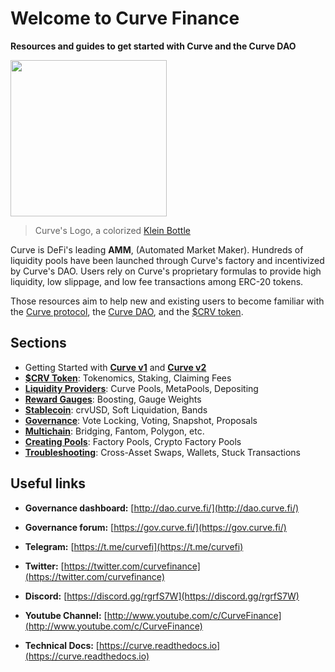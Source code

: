 # Welcome to Curve Finance

**Resources and guides to get started with Curve and the Curve DAO**

<img width=250 src="https://files.gitbook.com/v0/b/gitbook-x-prod.appspot.com/o/spaces%2F-MFA0rQI3SzfbVFgp3Ic%2Fuploads%2FF5ZS9RzAWKZnNxm9F85H%2FCurve-Logo-HighRez.png?alt=media&token=51c58ab0-e774-4b30-92ac-69f643400c56" />

> Curve's Logo, a colorized [Klein Bottle](https://en.wikipedia.org/wiki/Klein_bottle)​

Curve is DeFi's leading **AMM**, (Automated Market Maker). Hundreds of liquidity pools have been launched through Curve's factory and incentivized by Curve's DAO. Users rely on Curve's proprietary formulas to provide high liquidity, low slippage, and low fee transactions among ERC-20 tokens.

Those resources aim to help new and existing users to become familiar with the [Curve protocol](./lp/understanding-curve-pools), the [Curve DAO](./governance/understanding-governance), and the [$CRV token](./crv-token/understanding-crv).

## Sections

- Getting Started with [**Curve v1**](./base-features/understanding-curve) and [**Curve v2**](./base-features/understanding-crypto-pools)
- [**$CRV Token**](./crv-token/understanding-crv): Tokenomics, Staking, Claiming Fees
- [**Liquidity Providers**](./lp/understanding-curve-pools): Curve Pools, MetaPools, Depositing
- [**Reward Gauges**](./reward-gauges/understanding-gauges): Boosting, Gauge Weights
- [**Stablecoin**](./crvUSD): crvUSD, Soft Liquidation, Bands
- [**Governance**](./governance/understanding-governance): Vote Locking, Voting, Snapshot, Proposals
- [**Multichain**](./multichain/understanding-multichain): Bridging, Fantom, Polygon, etc.  
- [**Creating Pools**](./factory-pools/pool-factory): Factory Pools, Crypto Factory Pools  
- [**Troubleshooting**](./troubleshooting/support): Cross-Asset Swaps, Wallets, Stuck Transactions
    
## Useful links

- **Governance dashboard:** [http://dao.curve.fi/](http://dao.curve.fi/)​

- **Governance forum:** [https://gov.curve.fi/](https://gov.curve.fi/)​

- **Telegram:** [https://t.me/curvefi](https://t.me/curvefi)​

- **Twitter:** [https://twitter.com/curvefinance](https://twitter.com/curvefinance)​

- **Discord:** [https://discord.gg/rgrfS7W](https://discord.gg/rgrfS7W)​

- **Youtube Channel:** [http://www.youtube.com/c/CurveFinance](http://www.youtube.com/c/CurveFinance)​

- **Technical Docs:** [https://curve.readthedocs.io](https://curve.readthedocs.io)​
